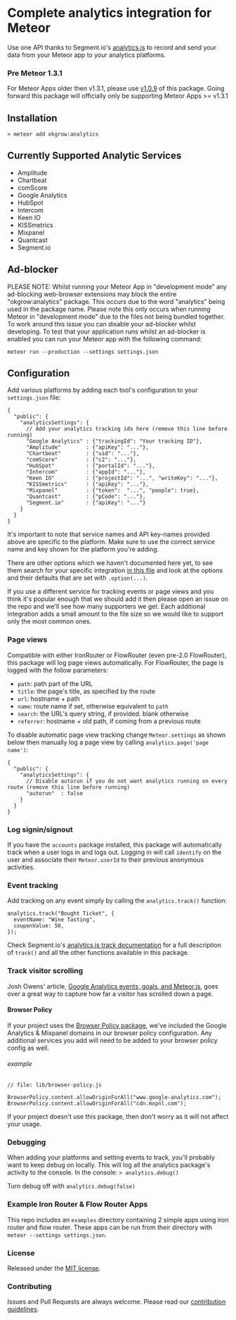 # Complete analytics integration for Meteor
Use one API thanks to Segment.io's [analytics.js](https://segment.com/docs/libraries/analytics.js/) to record and send your data from your Meteor app to your analytics platforms.

### Pre Meteor 1.3.1
For Meteor Apps older then v1.3.1, please use [v1.0.9](https://github.com/okgrow/analytics/releases/tag/v1.0.9) of this package. Going forward this package will officially only be supporting Meteor Apps >= v1.3.1

## Installation

`> meteor add okgrow:analytics`

## Currently Supported Analytic Services
* Amplitude
* Chartbeat
* comScore
* Google Analytics
* HubSpot
* Intercom
* Keen IO
* KISSmetrics
* Mixpanel
* Quantcast
* Segment.io

## Ad-blocker

PLEASE NOTE: Whilst running your Meteor App in "development mode" any ad-blocking web-browser extensions may block the entire "okgrow:analytics" package. This occurs due to the word "analytics" being used in the package name. Please note this only occurs when running Meteor in "development mode" due to the files not being bundled together. To work around this issue you can disable your ad-blocker whilst developing. To test that your application runs whilst an ad-blocker is enabled you can run your Meteor app with the following command:

`meteor run --production --settings settings.json`

## Configuration

Add various platforms by adding each tool's configuration to your `settings.json` file:

```
{
  "public": {
    "analyticsSettings": {
      // Add your analytics tracking ids here (remove this line before running)
      "Google Analytics" : {"trackingId": "Your tracking ID"},
      "Amplitude"        : {"apiKey": "..."},
      "Chartbeat"        : {"uid": "..."},
      "comScore"         : {"c2": "..."},
      "HubSpot"          : {"portalId": "..."},
      "Intercom"         : {"appId": "..."},
      "Keen IO"          : {"projectId": "...", "writeKey": "..."},
      "KISSmetrics"      : {"apiKey": "..."},
      "Mixpanel"         : {"token":  "...", "people": true},
      "Quantcast"        : {"pCode": "..."},
      "Segment.io"       : {"apiKey": "..."}
    }
  }
}
```

It's important to note that service names and API key-names provided above are specific to the platform. Make sure to use the correct service name and key shown for the platform you're adding.

There are other options which we haven't documented here yet, to see them search for your specific integration [in this file](https://github.com/okgrow/analytics.js/blob/master/analytics.js) and look at the options and their defaults that are set with `.option(...)`.

If you use a different service for tracking events or page views and you think it's popular enough that we should add it then please open an issue on the repo and we'll see how many supporters we get. Each additional integration adds a small amount to the file size so we would like to support only the most common ones.

### Page views

Compatible with either IronRouter or FlowRouter (even pre-2.0 FlowRouter),
this package will log page views automatically. For FlowRouter, the page is
logged with the follow parameters:

 * `path`: path part of the URL
 * `title`: the page's title, as specified by the route
 * `url`: hostname + path
 * `name`: route name if set, otherwise equivalent to `path`
 * `search`: the URL's query string, if provided. blank otherwise
 * `referrer`: hostname + old path, if coming from a previous route

To disable automatic page view tracking change `Meteor.settings` as shown below then manually log a page view by calling `analytics.page('page name')`:

```
{
  "public": {
    "analyticsSettings": {
      // Disable autorun if you do not want analytics running on every route (remove this line before running)
      "autorun"  : false
    }
  }
}
```

### Log signin/signout

If you have the `accounts` package installed, this package will automatically track when a user logs in and logs out. Logging in will call `identify` on the user and associate their `Meteor.userId` to their previous anonymous activities.

### Event tracking

Add tracking on any event simply by calling the `analytics.track()` function:

```
analytics.track("Bought Ticket", {
  eventName: "Wine Tasting",
  couponValue: 50,
});
```

Check Segment.io's [analytics.js track documentation](https://segment.com/docs/libraries/analytics.js/#track) for a full description of `track()` and all the other functions available in this package.

### Track visitor scrolling

Josh Owens' article, [Google Analytics events, goals, and Meteor.js](http://joshowens.me/google-analytics-events-goals-and-meteor-js/), goes over a great way to capture how far a visitor has scrolled down a page.

#### Browser Policy

If your project uses the [Browser Policy package](https://atmospherejs.com/meteor/browser-policy), we've included the Google Analytics & Mixpanel domains in our browser policy configuration. Any additional services you add will need to be added to your browser policy config as well.

###### example
```
// file: lib/browser-policy.js

BrowserPolicy.content.allowOriginForAll("www.google-analytics.com");
BrowserPolicy.content.allowOriginForAll("cdn.mxpnl.com");
```

If your project doesn't use this package, then don't worry as it will not affect your usage.

### Debugging

When adding your platforms and setting events to track, you'll probably want to keep debug on locally. This will log all the analytics package's activity to the console.
In the console:
`> analytics.debug()`

Turn debug off with `analytics.debug(false)`

### Example Iron Router & Flow Router Apps

This repo includes an `examples` directory containing 2 simple apps using iron router and flow router.
These apps can be run from their directory with `meteor --settings settings.json`.

### License

Released under the [MIT license](https://github.com/okgrow/analytics/blob/master/License.md).

### Contributing

Issues and Pull Requests are always welcome. Please read our [contribution guidelines](https://github.com/okgrow/guides/blob/master/contributing.md).
